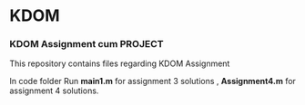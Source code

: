 # KDOM
<h3>KDOM Assignment cum PROJECT</h3>
<p> This repository contains files regarding KDOM Assignment</p>
<p> In code folder Run <b>main1.m</b> for assignment 3 solutions , <b>Assignment4.m</b> for assignment 4 solutions. 
